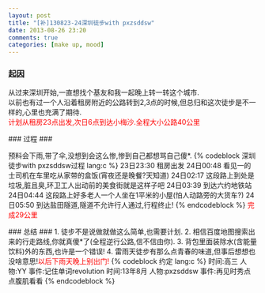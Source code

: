 ```yaml
---
layout: post
title: "[补]130823-24深圳徒步with pxzsddsw"
date: 2013-08-26 23:20
comments: true
categories: [make up, mood]
---
```

### 起因 ###
<p>从过来深圳开始,一直想找个基友和我一起晚上转一转这个城市.<br>
以前也有过一个人沿着租房附近的公路转到2,3点的时候,但总归和这次徒步是不一样的,心里也充满了期待.<br>
<font color=red>计划从租房23点出发,次日6点到达小梅沙.全程大小公路40公里</font></p>
### 过程 ###
<p>预料会下雨,带了伞,没想到会这么惨,惨到自己都想骂自己傻*.
{% codeblock 深圳徒步with pxzsddsw过程 lang:c %}
23日23:30 租房出发
24日00:48 看见一的士司机在车里吃从家带的盒饭(宵夜还是晚餐?天知道)
24日02:17 这段路上到处是垃圾,脏且臭,环卫工人出动前的美食街就是这样子吧
24日03:39 到达六约地铁站
24日04:44 这段路上好多老人一个人坐在1平米的小屋(怕人动路旁的大货车?)
24日05:50 到达盐田隧道,隧道不允许行人通过,行程终止!
{% endcodeblock %}
<font color=red>完成29公里</font></p>
### 总结 ###
1. 徒步不是说做就做这么简单,也需要计划.
2. 相信百度地图搜索出来的行走路线,你就真傻*了(全程逆行公路,信不信由你).
3. 背包里面装除水(含能量饮料)外的东西,也许是一个错误!
4. 雷雨天徒步有那么点青春的味道,但事后想想也没啥意思!<font color=red>以后下雨天晚上别出门!</font>
{% codeblock 约定 lang:c %}
时间:高三        人物:YY        事件:记住单词revolution
时间:13年8月     人物:pxzsddsw  事件:再见时秀点点腹肌看看
{% endcodeblock %}